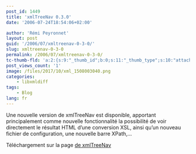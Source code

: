 ```yaml
---
post_id: 1449
title: 'xmlTreeNav 0.3.0'
date: '2006-07-24T18:54:06+02:00'

author: 'Rémi Peyronnet'
layout: post
guid: '/2006/07/xmltreenav-0-3-0/'
slug: xmltreenav-0-3-0
permalink: /2006/07/xmltreenav-0-3-0/
tc-thumb-fld: 'a:2:{s:9:"_thumb_id";b:0;s:11:"_thumb_type";s:10:"attachment";}'
post_views_count: '1'
image: /files/2017/10/xml_1508003040.png
categories:
    - libxmldiff
tags:
    - Blog
lang: fr
---
```


Une nouvelle version de xmlTreeNav est disponible, apportant principalement comme nouvelle fonctionnalité la possibilité de voir directement le résultat HTML d’une conversion XSL, ainsi qu’un nouveau fichier de configuration, une nouvelle barre XPath,…

Téléchargement sur la page [de xmlTreeNav](/xmltreenav/)